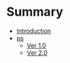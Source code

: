 # Summary

* [Introduction](README.md)
* [ps](psmd.md)
   * [Ver 1.0](ver_10.md)
   * [Ver 2.0](ver_20.md)

